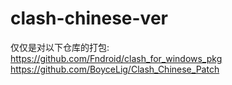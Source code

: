 # clash-chinese-ver
仅仅是对以下仓库的打包:  
https://github.com/Fndroid/clash_for_windows_pkg  
https://github.com/BoyceLig/Clash_Chinese_Patch
